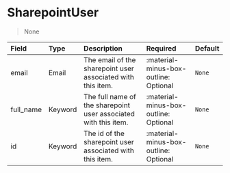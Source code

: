 [comment]: # (AUTOGENERATED MARKDOWN CONTENT)
# SharepointUser
> None

| Field | Type | Description | Required | Default |
| :--- | :--- | :--- | :--- | :--- |
| email | Email | The email of the sharepoint user associated with this item. | :material-minus-box-outline: Optional | `None` |
| full_name | Keyword | The full name of the sharepoint user associated with this item. | :material-minus-box-outline: Optional | `None` |
| id | Keyword | The id of the sharepoint user associated with this item. | :material-minus-box-outline: Optional | `None` |